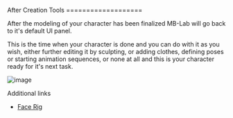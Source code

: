 After Creation Tools ===================

After the modeling of your character has been finalized MB-Lab will go
back to it's default UI panel.

This is the time when your character is done and you can do with it as
you wish, either further editing it by sculpting, or adding clothes,
defining poses or starting animation sequences, or none at all and this
is your character ready for it's next task.

![image](images/finalization01.png)

Additional links

- [Face Rig](face_rig.md)